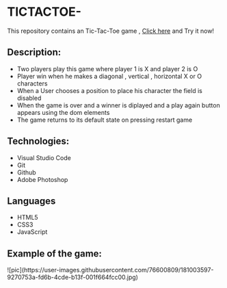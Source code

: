 # TICTACTOE-
This repository contains an Tic-Tac-Toe game , <a href="https://atamer24.github.io/TICTACTOE-/">Click here</a> and Try it now!  

<h2> Description:</h2>
<ul>
  <li>Two players play this game where player 1 is X and player 2 is O</li>
  <li>Player win when he makes a diagonal , vertical , horizontal X or O characters</li>
  <li>When a User chooses a position to place his character the field is disabled</li>
  <li>When the game is over and a winner is diplayed and a play again button appears using the dom elements</li>
  <li>The game returns to its default state on pressing restart game</li>
</ul>

<h2> Technologies: </h2>
<ul>
  <li>Visual Studio Code</li>
  <li>Git</li>
  <li>Github</li>
  <li>Adobe Photoshop</li>
</ul>

<h2> Languages</h2>
<ul>
  <li>HTML5</li>
  <li>CSS3</li>
  <li>JavaScript</li>
</ul>

<h2> Example of the game:</h2>
![pic](https://user-images.githubusercontent.com/76600809/181003597-9270753a-fd6b-4cde-b13f-001f664fcc00.jpg)

